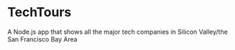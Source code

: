 # TechTours
A Node.js app that shows all the major tech companies in Silicon Valley/the San Francisco Bay Area
